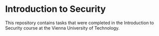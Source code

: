 # Introduction to Security

This repository contains tasks that were completed in the Introduction to Security course at the Vienna University of Technology.
